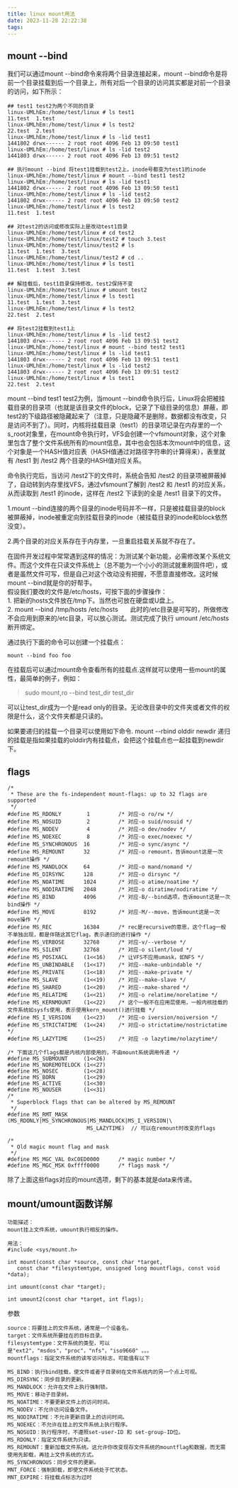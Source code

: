 ```yaml
---
title: linux mount用法
date: 2023-11-28 22:22:38
tags:
---
```

## mount --bind
我们可以通过mount --bind命令来将两个目录连接起来，mount --bind命令是将前一个目录挂载到后一个目录上，所有对后一个目录的访问其实都是对前一个目录的访问，如下所示：
```
## test1 test2为两个不同的目录
linux-UMLhEm:/home/test/linux # ls test1
11.test  1.test
linux-UMLhEm:/home/test/linux # ls test2
22.test  2.test
linux-UMLhEm:/home/test/linux # ls -lid test1
1441802 drwx------ 2 root root 4096 Feb 13 09:50 test1
linux-UMLhEm:/home/test/linux # ls -lid test2
1441803 drwx------ 2 root root 4096 Feb 13 09:51 test2

## 执行mount --bind 将test1挂载到test2上，inode号都变为test1的inode
linux-UMLhEm:/home/test/linux # mount --bind test1 test2
linux-UMLhEm:/home/test/linux # ls -lid test1
1441802 drwx------ 2 root root 4096 Feb 13 09:50 test1
linux-UMLhEm:/home/test/linux # ls -lid test2
1441802 drwx------ 2 root root 4096 Feb 13 09:50 test2
linux-UMLhEm:/home/test/linux # ls test2
11.test  1.test

## 对test2的访问或修改实际上是改动test1目录
linux-UMLhEm:/home/test/linux # cd test2
linux-UMLhEm:/home/test/linux/test2 # touch 3.test
linux-UMLhEm:/home/test/linux/test2 # ls
11.test  1.test  3.test
linux-UMLhEm:/home/test/linux/test2 # cd ..
linux-UMLhEm:/home/test/linux # ls test1
11.test  1.test  3.test

## 解挂载后，test1目录保持修改，test2保持不变
linux-UMLhEm:/home/test/linux # umount test2
linux-UMLhEm:/home/test/linux # ls test1
11.test  1.test  3.test
linux-UMLhEm:/home/test/linux # ls test2
22.test  2.test

## 将test2挂载到test1上
linux-UMLhEm:/home/test/linux # ls -lid test2
1441803 drwx------ 2 root root 4096 Feb 13 09:51 test2
linux-UMLhEm:/home/test/linux # mount --bind test2 test1
linux-UMLhEm:/home/test/linux # ls -lid test1
1441803 drwx------ 2 root root 4096 Feb 13 09:51 test1
linux-UMLhEm:/home/test/linux # ls -lid test2
1441803 drwx------ 2 root root 4096 Feb 13 09:51 test2
linux-UMLhEm:/home/test/linux # ls test1
22.test  2.test
```

mount --bind test1 test2为例，当mount --bind命令执行后，Linux将会把被挂载目录的目录项（也就是该目录文件的block，记录了下级目录的信息）屏蔽，即test2的下级路径被隐藏起来了（注意，只是隐藏不是删除，数据都没有改变，只是访问不到了）。同时，内核将挂载目录（test1）的目录项记录在内存里的一个s\_root对象里，在mount命令执行时，VFS会创建一个vfsmount对象，这个对象里包含了整个文件系统所有的mount信息，其中也会包括本次mount中的信息，这个对象是一个HASH值对应表（HASH值通过对路径字符串的计算得来），表里就有 /test1 到 /test2 两个目录的HASH值对应关系。

命令执行完后，当访问 /test2下的文件时，系统会告知 /test2 的目录项被屏蔽掉了，自动转到内存里找VFS，通过vfsmount了解到 /test2 和 /test1 的对应关系，从而读取到 /test1 的inode，这样在 /test2 下读到的全是 /test1 目录下的文件。

1.mount --bind连接的两个目录的inode号码并不一样，只是被挂载目录的block被屏蔽掉，inode被重定向到挂载目录的inode（被挂载目录的inode和block依然没变）。

2.两个目录的对应关系存在于内存里，一旦重启挂载关系就不存在了。

在固件开发过程中常常遇到这样的情况：为测试某个新功能，必需修改某个系统文件。而这个文件在只读文件系统上（总不能为一个小小的测试就重刷固件吧），或者是虽然文件可写，但是自己对这个改动没有把握，不愿意直接修改。这时候mount --bind就是你的好帮手。   
假设我们要改的文件是/etc/hosts，可按下面的步骤操作：   
1\. 把新的hosts文件放在/tmp下。当然也可放在硬盘或U盘上。   
2\. mount --bind /tmp/hosts /etc/hosts       此时的/etc目录是可写的，所做修改不会应用到原来的/etc目录，可以放心测试。测试完成了执行 umount /etc/hosts 断开绑定。

通过执行下面的命令可以创建一个挂载点：
```
mount --bind foo foo
```
在挂载后可以通过mount命令查看所有的挂载点.这样就可以使用一些mount的属性，最简单的例子，例如：
>sudo mount,ro --bind test_dir test_dir

可以让test_dir成为一个是read only的目录。无论改目录中的文件夹或者文件的权限是什么，这个文件夹都是只读的。

如果要递归的挂载一个目录可以使用如下命令.
mount --rbind olddir newdir
递归的挂载是指如果挂载的olddir内有挂载点，会把这个挂载点也一起挂载到newdir下。
## flags
```
/* 
 * These are the fs-independent mount-flags: up to 32 flags are supported 
 */  
#define MS_RDONLY        1         /* 对应-o ro/rw */  
#define MS_NOSUID        2         /* 对应-o suid/nosuid */  
#define MS_NODEV         4         /* 对应-o dev/nodev */  
#define MS_NOEXEC        8         /* 对应-o exec/noexec */  
#define MS_SYNCHRONOUS  16         /* 对应-o sync/async */  
#define MS_REMOUNT      32         /* 对应-o remount，告诉mount这是一次remount操作 */  
#define MS_MANDLOCK     64         /* 对应-o mand/nomand */  
#define MS_DIRSYNC      128        /* 对应-o dirsync */  
#define MS_NOATIME      1024       /* 对应-o atime/noatime */  
#define MS_NODIRATIME   2048       /* 对应-o diratime/nodiratime */  
#define MS_BIND         4096       /* 对应-B/--bind选项，告诉mount这是一次bind操作 */  
#define MS_MOVE         8192       /* 对应-M/--move，告诉mount这是一次move操作 */  
#define MS_REC          16384      /* rec是recursive的意思，这个flag一般不单独出现，都是伴随这其它flag，表示递归的进行操作 */  
#define MS_VERBOSE      32768      /* 对应-v/--verbose */  
#define MS_SILENT       32768      /* 对应-o silent/loud */  
#define MS_POSIXACL     (1<<16)    /* 让VFS不应用umask，如NFS */  
#define MS_UNBINDABLE   (1<<17)    /* 对应--make-unbindable */  
#define MS_PRIVATE      (1<<18)    /* 对应--make-private */  
#define MS_SLAVE        (1<<19)    /* 对应--make-slave */  
#define MS_SHARED       (1<<20)    /* 对应--make-shared */  
#define MS_RELATIME     (1<<21)    /* 对应-o relatime/norelatime */  
#define MS_KERNMOUNT    (1<<22)    /* 这个一般不在应用层使用，一般内核挂载的文件系统如sysfs使用，表示使用kern_mount()进行挂载 */  
#define MS_I_VERSION    (1<<23)    /* 对应-o iversion/noiversion */  
#define MS_STRICTATIME  (1<<24)    /* 对应-o strictatime/nostrictatime */  
#define MS_LAZYTIME     (1<<25)    /* 对应 -o lazytime/nolazytime*/

/* 下面这几个flags都是内核内部使用的，不由mount系统调用传递 */
#define MS_SUBMOUNT     (1<<26)
#define MS_NOREMOTELOCK (1<<27)
#define MS_NOSEC        (1<<28)
#define MS_BORN         (1<<29)
#define MS_ACTIVE       (1<<30)
#define MS_NOUSER       (1<<31)
/* 
 * Superblock flags that can be altered by MS_REMOUNT 
 */  
#define MS_RMT_MASK     (MS_RDONLY|MS_SYNCHRONOUS|MS_MANDLOCK|MS_I_VERSION|\                   
                         MS_LAZYTIME)  // 可以在remount时改变的flags  
  
/* 
 * Old magic mount flag and mask 
 */  
#define MS_MGC_VAL 0xC0ED0000      /* magic number */  
#define MS_MGC_MSK 0xffff0000      /* flags mask */
```
除了上面这些flags对应的mount选项，剩下的基本就是data来传递。

## mount/umount函数详解
```
功能描述：
mount挂上文件系统，umount执行相反的操作。
  
用法：  
#include <sys/mount.h>

int mount(const char *source, const char *target,
   const char *filesystemtype, unsigned long mountflags, const void *data);

int umount(const char *target);

int umount2(const char *target, int flags);
```
参数
```
source：将要挂上的文件系统，通常是一个设备名。
target：文件系统所要挂在的目标目录。
filesystemtype：文件系统的类型，可以是"ext2"，"msdos"，"proc"，"nfs"，"iso9660" 。。。
mountflags：指定文件系统的读写访问标志，可能值有以下

MS_BIND：执行bind挂载，使文件或者子目录树在文件系统内的另一个点上可视。
MS_DIRSYNC：同步目录的更新。
MS_MANDLOCK：允许在文件上执行强制锁。
MS_MOVE：移动子目录树。
MS_NOATIME：不要更新文件上的访问时间。
MS_NODEV：不允许访问设备文件。
MS_NODIRATIME：不允许更新目录上的访问时间。
MS_NOEXEC：不允许在挂上的文件系统上执行程序。
MS_NOSUID：执行程序时，不遵照set-user-ID 和 set-group-ID位。
MS_RDONLY：指定文件系统为只读。
MS_REMOUNT：重新加载文件系统。这允许你改变现存文件系统的mountflag和数据，而无需使用先卸载，再挂上文件系统的方式。
MS_SYNCHRONOUS：同步文件的更新。
MNT_FORCE：强制卸载，即使文件系统处于忙状态。
MNT_EXPIRE：将挂载点标志为过时
```
